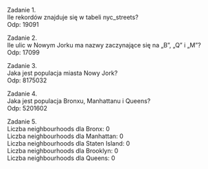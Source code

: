 Zadanie 1.<br />
Ile rekordów znajduje się w tabeli nyc_streets?<br />
Odp: 19091

Zadanie 2.<br />
Ile ulic w Nowym Jorku ma nazwy zaczynające się na „B”, „Q” i „M”?<br />
Odp: 17099

Zadanie 3.<br />
Jaka jest populacja miasta Nowy Jork?<br />
Odp: 8175032

Zadanie 4.<br />
Jaka jest populacja Bronxu, Manhattanu i Queens?<br />
Odp: 5201602

Zadanie 5.<br />
Liczba neighbourhoods dla Bronx: 0<br />
Liczba neighbourhoods dla Manhattan: 0<br />
Liczba neighbourhoods dla Staten Island: 0<br />
Liczba neighbourhoods dla Brooklyn: 0<br />
Liczba neighbourhoods dla Queens: 0<br />


